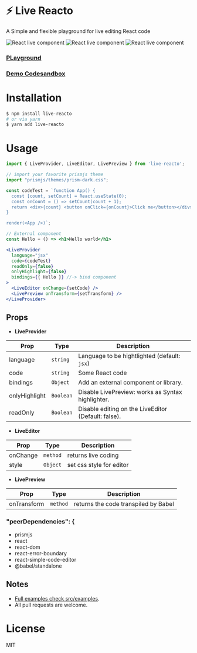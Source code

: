 # ⚡️ Live Reacto  
A Simple and flexible playground for live editing React code

![React live component](https://badgen.net/bundlephobia/dependency-count/live-reacto) ![React live component](https://badgen.net/npm/v/live-reacto) ![React live component](https://badgen.net/npm/dt/live-reacto) 

### [PLayground](https://live-react-component.netlify.app)
### [Demo Codesandbox](https://codesandbox.io/s/live-react-qhthu)

# Installation
```bash
$ npm install live-reacto
# or via yarn 
$ yarn add live-reacto
```

# Usage
```jsx
import { LiveProvider, LiveEditor, LivePreview } from 'live-reacto';

// import your favorite prismjs theme
import "prismjs/themes/prism-dark.css";

const codeTest = `function App() {
  const [count, setCount] = React.useState(0);
  const onCount = () => setCount(count + 1);
  return <div>{count} <button onClick={onCount}>Click me</button></div>
}

render(<App />)`;

// External component
const Hello = () => <h1>Hello world</h1>

<LiveProvider
  language="jsx" 
  code={codeTest}
  readOnly={false}
  onlyHighlight={false}
  bindings={{ Hello }} //-> bind component
>
  <LiveEditor onChange={setCode} />
  <LivePreview onTransform={setTransform} />
</LiveProvider>
```

## Props

- **LiveProvider**

| Prop         | Type                     | Description                                   |
|--------------|--------------------------|-----------------------------------------------|
|language      | `string`                 | Language to be hightlighted (default: `jsx`)  |
|code          | `string`                 | Some React code                               |
|bindings      | `Object`                 | Add an external component or library.         |
|onlyHighlight | `Boolean`                | Disable LivePreview: works as Syntax highlighter.|
|readOnly      | `Boolean`                | Disable editing on the LiveEditor (Default: false).|

- **LiveEditor**

| Prop     | Type          | Description                                  |
|----------|---------------|----------------------------------------------|
|onChange  | `method`      | returns live coding                          |
|style     | `Object`         | set css style for editor                  |

- **LivePreview**

| Prop       | Type         | Description                                |
|------------|--------------|--------------------------------------------|
|onTransform | `method`     | returns the code transpiled by Babel |

### "peerDependencies": {
- prismjs
- react
- react-dom
- react-error-boundary
- react-simple-code-editor
- @babel/standalone

## Notes
- [Full examples check src/examples](src/examples).
- All pull requests are welcome.

# License
MIT